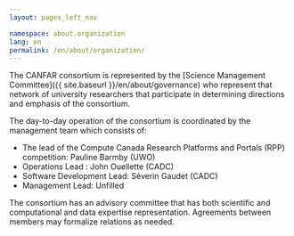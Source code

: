 ```yaml
---
layout: pages_left_nav

namespace: about.organization
lang: en
permalink: /en/about/organization/
---
```


<!-- Content start -->

The CANFAR consortium is represented by the [Science Management Committee]({{ site.baseurl }}/en/about/governance) who represent that network of university researchers that participate in determining directions and emphasis of the consortium.

The day-to-day operation of the consortium is coordinated by the management team which consists of:

- The lead of the Compute Canada Research Platforms and Portals (RPP) competition: Pauline Barmby (UWO)
- Operations Lead : John Ouellette (CADC)
- Software Development Lead: S&eacute;verin Gaudet (CADC)
- Management Lead: Unfilled

The consortium has an advisory committee that has both scientific and
computational and data expertise representation. Agreements between members
may formalize relations as needed.

<!-- ![Organization breakdown]({{ site.baseurl }}/images/organization.jpg) -->

<!-- Content end -->
